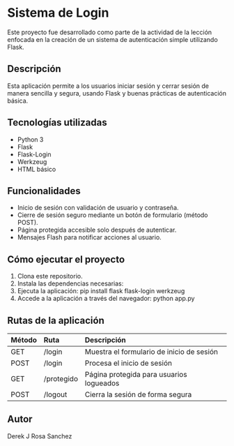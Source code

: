 # Sistema de Login

Este proyecto fue desarrollado como parte de la actividad de la lección enfocada en la creación de un sistema de autenticación simple utilizando Flask.

## Descripción

Esta aplicación permite a los usuarios iniciar sesión y cerrar sesión de manera sencilla y segura, usando Flask y buenas prácticas de autenticación básica.

## Tecnologías utilizadas

- Python 3
- Flask
- Flask-Login
- Werkzeug
- HTML básico

## Funcionalidades

- Inicio de sesión con validación de usuario y contraseña.
- Cierre de sesión seguro mediante un botón de formulario (método POST).
- Página protegida accesible solo después de autenticar.
- Mensajes Flash para notificar acciones al usuario.

## Cómo ejecutar el proyecto

1. Clona este repositorio.
2. Instala las dependencias necesarias:
3. Ejecuta la aplicación: pip install flask flask-login werkzeug
4. Accede a la aplicación a través del navegador: python app.py


## Rutas de la aplicación

| Método | Ruta      | Descripción                                |
|:-------|:----------|:-------------------------------------------|
| GET    | /login     | Muestra el formulario de inicio de sesión |
| POST   | /login     | Procesa el inicio de sesión               |
| GET    | /protegido | Página protegida para usuarios logueados  |
| POST   | /logout    | Cierra la sesión de forma segura          |

## Autor

Derek J Rosa Sanchez

